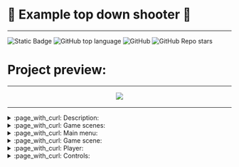 # :dvd: Example top down shooter :dvd:

------

![Static Badge](https://img.shields.io/badge/communicationnode-communicationnode)
![GitHub top language](https://img.shields.io/github/languages/top/communicationnode/top-down-shooter)
![GitHub](https://img.shields.io/github/license/communicationnode/top-down-shooter)
![GitHub Repo stars](https://img.shields.io/github/stars/communicationnode/top-down-shooter)

# Project preview:

------

<div align="center"> <img src="readme-screenshots/show.gif" /> </div>

------

<details><summary>:page_with_curl: Description:</summary>

>  </br>
> The purpose of this test task is to create a Top Down shooter in which the player controls a character and can move around the map, shooting at enemies, using various weapons, and picking up bonuses. </br>
> The goal of the game is to score as many points as possible before dying. </br>
> The high score value should be saved between game sessions. </br>
> The balance of this gameplay does not matter. </br>
</details>

<details><summary>:page_with_curl: Game scenes:</summary>

> There should be two game scenes:
> * menu scene; </br>
> * game scene.
</details>

<details><summary>:page_with_curl: Main menu:</summary>

> ![](readme-screenshots/main-menu.png) </br>
> On the main screen there are: </br>
> * “start” button, which launches the game scene; </br>
> * the maximum number of points scored by the player. </br>

</details>

<details><summary>:page_with_curl: Game scene:</summary>

> ![](readme-screenshots/game-scene.png) </br>
> Top view. </br>
> In the upper left corner there should be a button to exit to the main menu. </br>
> The number of points scored in the current gaming session should be displayed at the top center. </br>
</details>

<details><summary>:page_with_curl: Player:</summary>

> The player is initially positioned in the center of the map. </br>
> The player can walk. </br>
>The player can shoot. </br>
> When shooting, the player turns in the direction of shooting not instantly, but with a certain angular velocity, in the nearest direction. </br>

</details>

<details><summary>:page_with_curl: Controls:</summary>

> ### Management </br>
> movement: ```WASD```; </br>
> shooting: ```Left mouse button | Right mouse button```. </br>
> ### Player options: </br>
> movement speed: 4 units per second; </br>
> Turning speed: 180 degrees per second. </br>
> The player can pick up different bonuses that give him weapons or temporary enhancements. </br>
</details>
